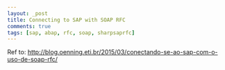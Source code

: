 ```yaml
---
layout: _post
title: Connecting to SAP with SOAP RFC
comments: true
tags: [sap, abap, rfc, soap, sharpsaprfc]
---
```


Ref to: http://blog.oenning.eti.br/2015/03/conectando-se-ao-sap-com-o-uso-de-soap-rfc/